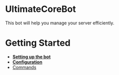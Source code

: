 # UltimateCoreBot
 This bot will help you manage your server efficiently.

# Getting Started
* **[Setting up the bot](https://github.com/NeilDevolopment/UltimateCoreBot/wiki/Setup)**
* **[Configuration](https://github.com/NeilDevolopment/UltimateCoreBot/wiki/Configuration)**
* [Commands](https://github.com/NeilDevolopment/UltimateCoreBot/wiki/Commands)